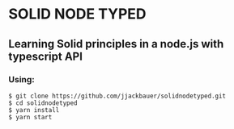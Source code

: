 # SOLID NODE TYPED
## Learning Solid principles in a node.js with typescript API
### Using:
    $ git clone https://github.com/jjackbauer/solidnodetyped.git
    $ cd solidnodetyped
    $ yarn install
    $ yarn start
    